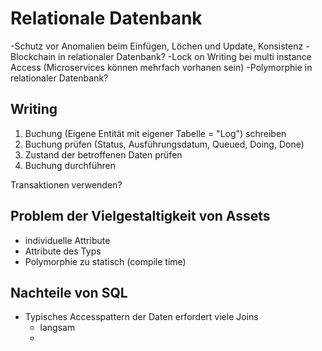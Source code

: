 # Relationale Datenbank

-Schutz vor Anomalien beim Einfügen, Löchen und Update, Konsistenz
-Blockchain in relationaler Datenbank?
-Lock on Writing bei multi instance Access (Microservices können mehrfach vorhanen sein)
-Polymorphie in relationaler Datenbank?





## Writing
1. Buchung (Eigene Entität mit eigener Tabelle = "Log") schreiben
2. Buchung prüfen (Status, Ausführungsdatum, Queued, Doing, Done)
3. Zustand der betroffenen Daten prüfen
4. Buchung durchführen

Transaktionen verwenden?

## Problem der Vielgestaltigkeit von Assets
- individuelle Attribute
- Attribute des Typs
- Polymorphie zu statisch (compile time)

## Nachteile von SQL
- Typisches Accesspattern der Daten erfordert viele Joins
	- langsam
	- 